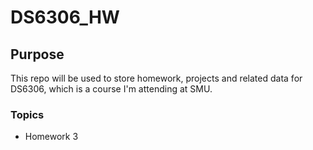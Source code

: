 # DS6306_HW

## Purpose
This repo will be used to store homework, projects and related data for DS6306, which is a course I'm attending at SMU.

### Topics
 * Homework 3

